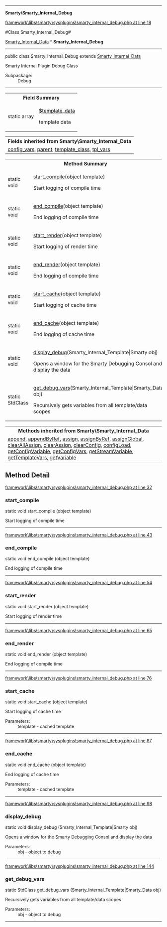 

- - -

**Smarty\Smarty_Internal_Debug**


<a href="https://github.com/JeyDotC/Hirudo/blob/master/framework/libs/smarty/sysplugins/smarty_internal_debug.php#L18" >framework\libs\smarty\sysplugins\smarty_internal_debug.php at line 18</a>

#Class Smarty_Internal_Debug#

<a href="https://github.com/JeyDotC/Hirudo-docs/blob/master/smarty/Smarty_Internal_Data.md">Smarty_Internal_Data</a>
    * **Smarty_Internal_Debug**




- - -

<p class="signature"><span class='k'>public  class</span> <span class='nx'>Smarty_Internal_Debug</span>
extends <a href="https://github.com/JeyDotC/Hirudo-docs/blob/master/smarty/Smarty_Internal_Data.md">Smarty_Internal_Data</a>

</p>

<div class="comment" id="overview_description"><p>Smarty Internal Plugin Debug Class</p></div>

<dl>
<dt>Subpackage:</dt>
<dd>Debug</dd>
</dl>


- - -



<table id="summary_field">
<tr><th colspan="2">Field Summary</th></tr>
<tr>
<td><span class='k'>static </span> <span class='nx'>array</span></td>
<td class="description"><p class="name" ><a href="#template_data"> $template_data</a>
                                </p><p class="description">template data</p></td>
</tr>
</table>

<table class="inherit">
<tr><th colspan="2">Fields inherited from Smarty\Smarty_Internal_Data</th></tr>
<tr><td><a href="https://github.com/JeyDotC/Hirudo-docs/blob/master/smarty/Smarty_Internal_Data.md#config_vars">config_vars</a>, <a href="https://github.com/JeyDotC/Hirudo-docs/blob/master/smarty/Smarty_Internal_Data.md#parent">parent</a>, <a href="https://github.com/JeyDotC/Hirudo-docs/blob/master/smarty/Smarty_Internal_Data.md#template_class">template_class</a>, <a href="https://github.com/JeyDotC/Hirudo-docs/blob/master/smarty/Smarty_Internal_Data.md#tpl_vars">tpl_vars</a></td></tr></table>

<table id="summary_method">
<tr><th colspan="2">Method Summary</th></tr>
<tr>
<td><span class='k'>static </span> <span class='nx'>void</span></td>
<td class="description"><p class="name"><a href="#start_compile">start_compile</a>(object template)</p><p class="description">Start logging of compile time</p></td>
</tr>
<tr>
<td><span class='k'>static </span> <span class='nx'>void</span></td>
<td class="description"><p class="name"><a href="#end_compile">end_compile</a>(object template)</p><p class="description">End logging of compile time</p></td>
</tr>
<tr>
<td><span class='k'>static </span> <span class='nx'>void</span></td>
<td class="description"><p class="name"><a href="#start_render">start_render</a>(object template)</p><p class="description">Start logging of render time</p></td>
</tr>
<tr>
<td><span class='k'>static </span> <span class='nx'>void</span></td>
<td class="description"><p class="name"><a href="#end_render">end_render</a>(object template)</p><p class="description">End logging of compile time</p></td>
</tr>
<tr>
<td><span class='k'>static </span> <span class='nx'>void</span></td>
<td class="description"><p class="name"><a href="#start_cache">start_cache</a>(object template)</p><p class="description">Start logging of cache time</p></td>
</tr>
<tr>
<td><span class='k'>static </span> <span class='nx'>void</span></td>
<td class="description"><p class="name"><a href="#end_cache">end_cache</a>(object template)</p><p class="description">End logging of cache time</p></td>
</tr>
<tr>
<td><span class='k'>static </span> <span class='nx'>void</span></td>
<td class="description"><p class="name"><a href="#display_debug">display_debug</a>(Smarty_Internal_Template|Smarty obj)</p><p class="description">Opens a window for the Smarty Debugging Consol and display the data</p></td>
</tr>
<tr>
<td><span class='k'>static </span> <span class='nx'>StdClass</span></td>
<td class="description"><p class="name"><a href="#get_debug_vars">get_debug_vars</a>(Smarty_Internal_Template|Smarty_Data obj)</p><p class="description">Recursively gets variables from all template/data scopes</p></td>
</tr>
</table>

<table class="inherit">
<tr><th colspan="2">Methods inherited from Smarty\Smarty_Internal_Data</th></tr>
<tr><td><a href="https://github.com/JeyDotC/Hirudo-docs/blob/master/smarty/Smarty_Internal_Data.md#append">append</a>, <a href="https://github.com/JeyDotC/Hirudo-docs/blob/master/smarty/Smarty_Internal_Data.md#appendByRef">appendByRef</a>, <a href="https://github.com/JeyDotC/Hirudo-docs/blob/master/smarty/Smarty_Internal_Data.md#assign">assign</a>, <a href="https://github.com/JeyDotC/Hirudo-docs/blob/master/smarty/Smarty_Internal_Data.md#assignByRef">assignByRef</a>, <a href="https://github.com/JeyDotC/Hirudo-docs/blob/master/smarty/Smarty_Internal_Data.md#assignGlobal">assignGlobal</a>, <a href="https://github.com/JeyDotC/Hirudo-docs/blob/master/smarty/Smarty_Internal_Data.md#clearAllAssign">clearAllAssign</a>, <a href="https://github.com/JeyDotC/Hirudo-docs/blob/master/smarty/Smarty_Internal_Data.md#clearAssign">clearAssign</a>, <a href="https://github.com/JeyDotC/Hirudo-docs/blob/master/smarty/Smarty_Internal_Data.md#clearConfig">clearConfig</a>, <a href="https://github.com/JeyDotC/Hirudo-docs/blob/master/smarty/Smarty_Internal_Data.md#configLoad">configLoad</a>, <a href="https://github.com/JeyDotC/Hirudo-docs/blob/master/smarty/Smarty_Internal_Data.md#getConfigVariable">getConfigVariable</a>, <a href="https://github.com/JeyDotC/Hirudo-docs/blob/master/smarty/Smarty_Internal_Data.md#getConfigVars">getConfigVars</a>, <a href="https://github.com/JeyDotC/Hirudo-docs/blob/master/smarty/Smarty_Internal_Data.md#getStreamVariable">getStreamVariable</a>, <a href="https://github.com/JeyDotC/Hirudo-docs/blob/master/smarty/Smarty_Internal_Data.md#getTemplateVars">getTemplateVars</a>, <a href="https://github.com/JeyDotC/Hirudo-docs/blob/master/smarty/Smarty_Internal_Data.md#getVariable">getVariable</a></td></tr></table>

<h2 id="detail_method">Method Detail</h2>

<a href="https://github.com/JeyDotC/Hirudo/blob/master/framework/libs/smarty/sysplugins/smarty_internal_debug.php#L32" >framework\libs\smarty\sysplugins\smarty_internal_debug.php at line 32</a>

<h3 id="start_compile()">start_compile</h3>
<span class='k'>static </span> <span class='nx'>void</span> <span class='nf'>start_compile</span> (object template)

<div class="details">
<p>Start logging of compile time</p>
</div>

- - -


<a href="https://github.com/JeyDotC/Hirudo/blob/master/framework/libs/smarty/sysplugins/smarty_internal_debug.php#L43" >framework\libs\smarty\sysplugins\smarty_internal_debug.php at line 43</a>

<h3 id="end_compile()">end_compile</h3>
<span class='k'>static </span> <span class='nx'>void</span> <span class='nf'>end_compile</span> (object template)

<div class="details">
<p>End logging of compile time</p>
</div>

- - -


<a href="https://github.com/JeyDotC/Hirudo/blob/master/framework/libs/smarty/sysplugins/smarty_internal_debug.php#L54" >framework\libs\smarty\sysplugins\smarty_internal_debug.php at line 54</a>

<h3 id="start_render()">start_render</h3>
<span class='k'>static </span> <span class='nx'>void</span> <span class='nf'>start_render</span> (object template)

<div class="details">
<p>Start logging of render time</p>
</div>

- - -


<a href="https://github.com/JeyDotC/Hirudo/blob/master/framework/libs/smarty/sysplugins/smarty_internal_debug.php#L65" >framework\libs\smarty\sysplugins\smarty_internal_debug.php at line 65</a>

<h3 id="end_render()">end_render</h3>
<span class='k'>static </span> <span class='nx'>void</span> <span class='nf'>end_render</span> (object template)

<div class="details">
<p>End logging of compile time</p>
</div>

- - -


<a href="https://github.com/JeyDotC/Hirudo/blob/master/framework/libs/smarty/sysplugins/smarty_internal_debug.php#L76" >framework\libs\smarty\sysplugins\smarty_internal_debug.php at line 76</a>

<h3 id="start_cache()">start_cache</h3>
<span class='k'>static </span> <span class='nx'>void</span> <span class='nf'>start_cache</span> (object template)

<div class="details">
<p>Start logging of cache time</p><dl>
<dt>Parameters:</dt>
<dd>template - cached template</dd>
</dl>

</div>

- - -


<a href="https://github.com/JeyDotC/Hirudo/blob/master/framework/libs/smarty/sysplugins/smarty_internal_debug.php#L87" >framework\libs\smarty\sysplugins\smarty_internal_debug.php at line 87</a>

<h3 id="end_cache()">end_cache</h3>
<span class='k'>static </span> <span class='nx'>void</span> <span class='nf'>end_cache</span> (object template)

<div class="details">
<p>End logging of cache time</p><dl>
<dt>Parameters:</dt>
<dd>template - cached template</dd>
</dl>

</div>

- - -


<a href="https://github.com/JeyDotC/Hirudo/blob/master/framework/libs/smarty/sysplugins/smarty_internal_debug.php#L98" >framework\libs\smarty\sysplugins\smarty_internal_debug.php at line 98</a>

<h3 id="display_debug()">display_debug</h3>
<span class='k'>static </span> <span class='nx'>void</span> <span class='nf'>display_debug</span> (Smarty_Internal_Template|Smarty obj)

<div class="details">
<p>Opens a window for the Smarty Debugging Consol and display the data</p><dl>
<dt>Parameters:</dt>
<dd>obj - object to debug</dd>
</dl>

</div>

- - -


<a href="https://github.com/JeyDotC/Hirudo/blob/master/framework/libs/smarty/sysplugins/smarty_internal_debug.php#L144" >framework\libs\smarty\sysplugins\smarty_internal_debug.php at line 144</a>

<h3 id="get_debug_vars()">get_debug_vars</h3>
<span class='k'>static </span> <span class='nx'>StdClass</span> <span class='nf'>get_debug_vars</span> (Smarty_Internal_Template|Smarty_Data obj)

<div class="details">
<p>Recursively gets variables from all template/data scopes</p><dl>
<dt>Parameters:</dt>
<dd>obj - object to debug</dd>
</dl>

</div>

- - -

